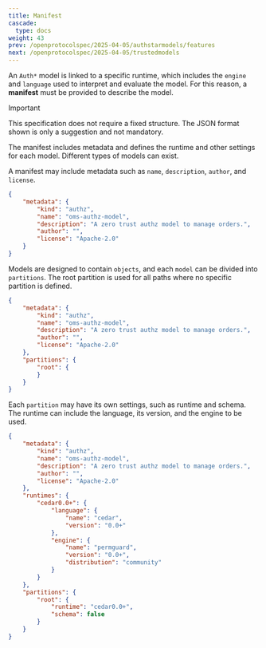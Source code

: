 ```yaml
---
title: Manifest
cascade:
  type: docs
weight: 43
prev: /openprotocolspec/2025-04-05/authstarmodels/features
next: /openprotocolspec/2025-04-05/trustedmodels
---
```


An `Auth*` model is linked to a specific runtime, which includes the `engine` and `language` used to interpret and evaluate the model. For this reason, a **manifest** must be provided to describe the model.

> [!IMPORTANT]
> This specification does not require a fixed structure. The JSON format shown is only a suggestion and not mandatory.

The manifest includes metadata and defines the runtime and other settings for each model. Different types of models can exist.

A manifest may include metadata such as `name`, `description`, `author`, and `license`.

```json
{
    "metadata": {
        "kind": "authz",
        "name": "oms-authz-model",
        "description": "A zero trust authz model to manage orders.",
        "author": "",
        "license": "Apache-2.0"
    }
}
```

Models are designed to contain `objects`, and each `model` can be divided into `partitions`. The root partition is used for all paths where no specific partition is defined.

```json
{
    "metadata": {
        "kind": "authz",
        "name": "oms-authz-model",
        "description": "A zero trust authz model to manage orders.",
        "author": "",
        "license": "Apache-2.0"
    },
    "partitions": {
        "root": {
        }
    }
}
```

Each `partition` may have its own settings, such as runtime and schema.  
The runtime can include the language, its version, and the engine to be used.

```json
{
    "metadata": {
        "kind": "authz",
        "name": "oms-authz-model",
        "description": "A zero trust authz model to manage orders.",
        "author": "",
        "license": "Apache-2.0"
    },
    "runtimes": {
        "cedar0.0+": {
            "language": {
                "name": "cedar",
                "version": "0.0+"
            },
            "engine": {
                "name": "permguard",
                "version": "0.0+",
                "distribution": "community"
            }
        }
    },
    "partitions": {
        "root": {
            "runtime": "cedar0.0+",
            "schema": false
        }
    }
}
```
